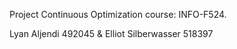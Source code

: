 Project Continuous Optimization course: INFO-F524. 

Lyan Aljendi 492045 & Elliot Silberwasser 518397
